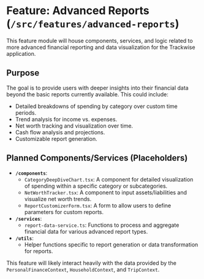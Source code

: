 # Feature: Advanced Reports (`/src/features/advanced-reports`)

This feature module will house components, services, and logic related to more advanced financial reporting and data visualization for the Trackwise application.

## Purpose

The goal is to provide users with deeper insights into their financial data beyond the basic reports currently available. This could include:

- Detailed breakdowns of spending by category over custom time periods.
- Trend analysis for income vs. expenses.
- Net worth tracking and visualization over time.
- Cash flow analysis and projections.
- Customizable report generation.

## Planned Components/Services (Placeholders)

- **`/components`**:
  - `CategoryDeepDiveChart.tsx`: A component for detailed visualization of spending within a specific category or subcategories.
  - `NetWorthTracker.tsx`: A component to input assets/liabilities and visualize net worth trends.
  - `ReportCustomizerForm.tsx`: A form to allow users to define parameters for custom reports.
- **`/services`**:
  - `report-data-service.ts`: Functions to process and aggregate financial data for various advanced report types.
- **`/utils`**:
  - Helper functions specific to report generation or data transformation for reports.

This feature will likely interact heavily with the data provided by the `PersonalFinanceContext`, `HouseholdContext`, and `TripContext`.
```

